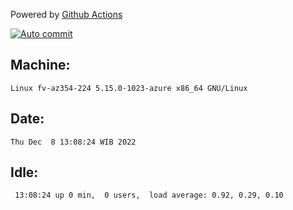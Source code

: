 Powered by [Github Actions](https://github.com/features/actions)

[![Auto commit](https://github.com/hiage/workstation/workflows/Auto%20commit/badge.svg)](https://github.com/hiage/workstation/actions?query=workflow%3A%22Auto+commit%22)

## Machine:
```
Linux fv-az354-224 5.15.0-1023-azure x86_64 GNU/Linux
```
## Date:
```
Thu Dec  8 13:08:24 WIB 2022
```
## Idle:
```
 13:08:24 up 0 min,  0 users,  load average: 0.92, 0.29, 0.10
```
